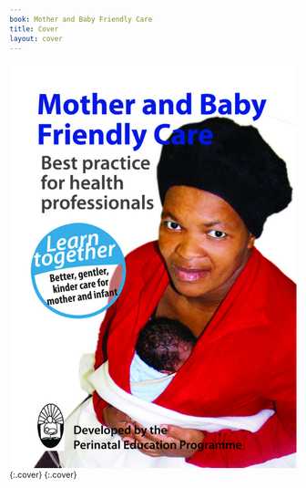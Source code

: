 ```yaml
---
book: Mother and Baby Friendly Care
title: Cover
layout: cover
---
```


![Cover](images/cover.jpg){:.cover}
{:.cover}

